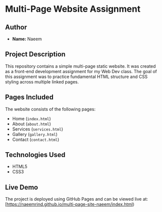 # Multi-Page Website Assignment

## Author

* **Name:** Naeem

## Project Description

This repository contains a simple multi-page static website. It was created as a front-end development assignment for my Web Dev class. The goal of this assignment was to practice fundamental HTML structure and CSS styling across multiple linked pages.

## Pages Included

The website consists of the following pages:

* Home (`index.html`)
* About (`about.html`)
* Services (`services.html`)
* Gallery (`gallery.html`)
* Contact (`contact.html`)

## Technologies Used

* HTML5
* CSS3

## Live Demo

The project is deployed using GitHub Pages and can be viewed live at:
[https://naeemrind.github.io/multi-page-site-naeem/index.html)


